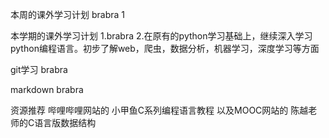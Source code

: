 本周的课外学习计划
brabra 1

本学期的课外学习计划
1.brabra
2.在原有的python学习基础上，继续深入学习python编程语言。初步了解web，爬虫，数据分析，机器学习，深度学习等方面

git学习
brabra

markdown
brabra

资源推荐
哔哩哔哩网站的 小甲鱼C系列编程语言教程
以及MOOC网站的 陈越老师的C语言版数据结构
